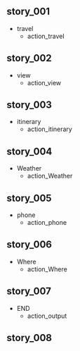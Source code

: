 ## story_001
* travel
   - action_travel
## story_002
* view
   - action_view
## story_003
* itinerary
   - action_itinerary
## story_004
* Weather
   - action_Weather
## story_005
* phone
   - action_phone
## story_006
* Where
   - action_Where
## story_007
* END
   - action_output
## story_008
<!-- * END{"end": "輸出表單"}
   - utter_output -->
